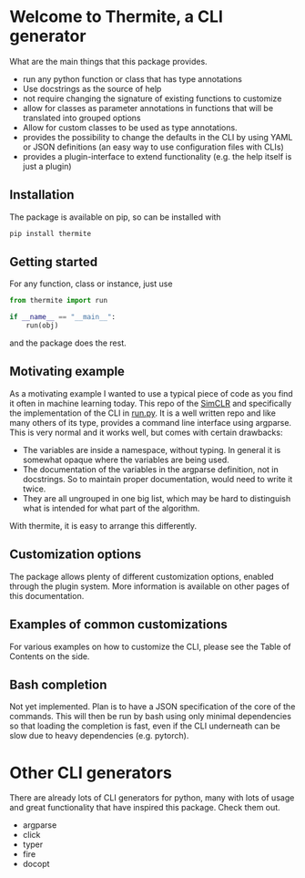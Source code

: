 # Welcome to Thermite, a CLI generator

What are the main things that this package provides.

- run any python function or class that has type annotations
- Use docstrings as the source of help
- not require changing the signature of existing functions to customize
- allow for classes as parameter annotations in functions that will be translated
  into grouped options
- Allow for custom classes to be used as type annotations.
- provides the possibility to change the defaults in the CLI by using 
  YAML or JSON definitions (an easy way to use configuration files with CLIs)
- provides a plugin-interface to extend functionality (e.g. the help itself
  is just a plugin)


## Installation

The package is available on pip, so can be installed with 

```bash
pip install thermite
```

## Getting started


For any function, class or instance, just use 

```python
from thermite import run

if __name__ == "__main__":
    run(obj)
```
and the package does the rest.

## Motivating example

As a motivating example I wanted to use a typical piece of code as you find it often 
in machine learning today. This repo of the [SimCLR](https://github.com/sthalles/SimCLR)
and specifically the implementation of the CLI in 
[run.py](https://github.com/sthalles/SimCLR/blob/master/run.py).
It is a well written repo and like many others of its type, provides a
command line interface using argparse. This is very normal and it works well,
but comes with certain drawbacks:

- The variables are inside a namespace, without typing. In general it is somewhat
  opaque where the variables are being used.
- The documentation of the variables in the argparse definition, not in docstrings. 
  So to maintain proper documentation, would need to write it twice.
- They are all ungrouped in one big list, which may be hard to distinguish what 
  is intended for what part of the algorithm.

With thermite, it is easy to arrange this differently.


## Customization options

The package allows plenty of different customization options, enabled 
through the plugin system. More information is available on other pages of
this documentation.


## Examples of common customizations

For various examples on how to customize the CLI, please see the Table of Contents
on the side.



## Bash completion

Not yet implemented. Plan is to have a JSON specification of the core
of the commands. This will then be run by bash using only minimal dependencies
so that loading the completion is fast, even if the CLI underneath can be slow
due to heavy dependencies (e.g. pytorch).

# Other CLI generators

There are already lots of CLI generators for python, many with lots of 
usage and great functionality that have inspired this package. Check them out.

- argparse
- click
- typer
- fire
- docopt
